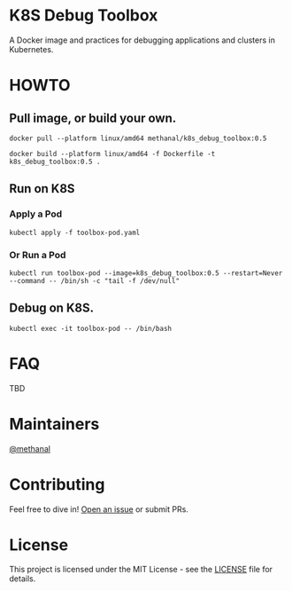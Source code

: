 # K8S Debug Toolbox
A Docker image and practices for debugging applications and clusters in Kubernetes.

# HOWTO

## Pull image, or build your own.
```
docker pull --platform linux/amd64 methanal/k8s_debug_toolbox:0.5

docker build --platform linux/amd64 -f Dockerfile -t k8s_debug_toolbox:0.5 .
```

## Run on K8S

### Apply a Pod
```
kubectl apply -f toolbox-pod.yaml
```

### Or Run a Pod
```
kubectl run toolbox-pod --image=k8s_debug_toolbox:0.5 --restart=Never --command -- /bin/sh -c "tail -f /dev/null"
```

## Debug on K8S.
```
kubectl exec -it toolbox-pod -- /bin/bash
```

# FAQ

TBD

# Maintainers

[@methanal](https://github.com/methanal)

# Contributing

Feel free to dive in! [Open an issue](https://github.com/methanal/k8s_debug_toolbox/issues/new) or submit PRs.

# License

This project is licensed under the MIT License - see the [LICENSE](https://github.com/methanal/k8s_debug_toolbox/blob/main/LICENSE) file for details.
